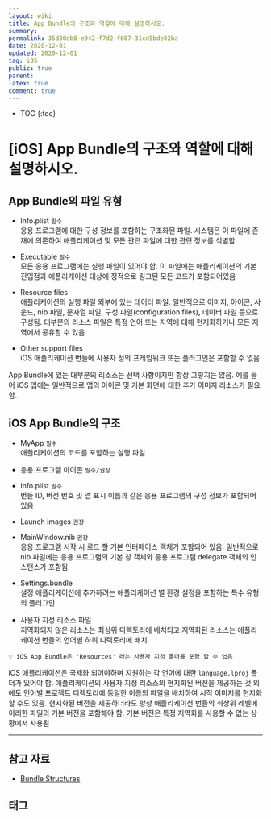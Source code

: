 ```yaml
---
layout: wiki
title: App Bundle의 구조와 역할에 대해 설명하시오.
summary: 
permalink: 35d80db8-e942-f7d2-f087-31cd5bde82ba
date: 2020-12-01
updated: 2020-12-01
tag: iOS 
public: true
parent: 
latex: true
comment: true
---
```


* TOC
{:toc}

# \[iOS] App Bundle의 구조와 역할에 대해 설명하시오.

## App Bundle의 파일 유형

- Info.plist `필수`  
    응용 프로그램에 대한 구성 정보를 포함하는 구조화된 파일. 시스템은 이 파일에 존재에 의존하여 애플리케이션 및 모든 관련 파일에 대한 관련 정보를 식별함

- Executable `필수`  
    모든 응용 프로그램에는 실행 파일이 있어야 함. 이 파일에는 애플리케이션의 기본 진입점과 애플리케이션 대상에 정적으로 링크된 모든 코드가 포함되어있음

- Resource files  
    애플리케이션의 실행 파일 외부에 있는 데이터 파일. 일반적으로 이미지, 아이콘, 사운드, nib 파일, 문자열 파일, 구성 파일(configuration files), 데이터 파일 등으로 구성됨. 대부분의 리소스 파일은 특정 언어 또는 지역에 대해 현지화하거나 모든 지역에서 공유할 수 있음

- Other support files  
    iOS 애플리케이션 번들에 사용자 정의 프레임워크 또는 플러그인은 포함할 수 없음

App Bundle에 있는 대부분의 리소스는 선택 사항이지만 항상 그렇지는 않음. 예를 들어 iOS 앱에는 일반적으로 앱의 아이콘 및 기본 화면에 대한 추가 이미지 리소스가 필요함. 

## iOS App Bundle의 구조

- MyApp `필수`  
    애플리케이션의 코드를 포함하는 실행 파일

- 응용 프로그램 아이콘 `필수/권장`
- Info.plist `필수`  
    번들 ID, 버전 번호 및 앱 표시 이름과 같은 응용 프로그램의 구성 정보가 포함되어 있음

- Launch images `권장`
- MainWindow.nib `권장`  
    응용 프로그램 시작 시 로드 할 기본 인터페이스 객체가 포함되어 있음. 일반적으로 nib 파일에는 응용 프로그램의 기본 창 객체와 응용 프로그램 delegate 객체의 인스턴스가 포함됨

- Settings.bundle  
    설정 애플리케이션에 추가하려는 애플리케이션 별 환경 설정을 포함하는 특수 유형의 플러그인

- 사용자 지정 리소스 파일  
    지역화되지 않은 리소스는 최상위 디렉토리에 배치되고 지역화된 리소스는 애플리케이션 번들의 언어별 하위 디렉토리에 배치
```
💡 iOS App Bundle은 'Resources' 라는 사용자 지정 폴더를 포함 할 수 없음
```
iOS 애플리케이션은 국제화 되어야하며 지원하는 각 언어에 대한 `language.lproj` 폴더가 있어야 함. 애플리케이션의 사용자 지정 리소스의 현지화된 버전을 제공하는 것 외에도 언어별 프로젝트 디렉토리에 동일한 이름의 파일을 배치하여 시작 이미지를 현지화 할 수도 있음. 현지화된 버전을 제공하더라도 항상 애플리케이션 번들의 최상위 레벨에 이러한 파일의 기본 버전을 포함해야 함. 기본 버전은 특정 지역화를 사용할 수 없는 상황에서 사용됨

---

## 참고 자료

- [Bundle Structures](https://developer.apple.com/library/archive/documentation/CoreFoundation/Conceptual/CFBundles/BundleTypes/BundleTypes.html#//apple_ref/doc/uid/10000123i-CH101-SW1)

## 태그

